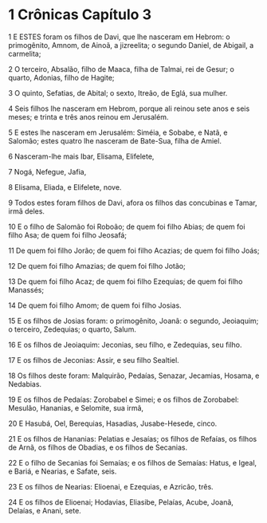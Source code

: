 # 1 Crônicas Capítulo 3

1	E ESTES foram os filhos de Davi, que lhe nasceram em Hebrom: o primogênito, Amnom, de Ainoã, a jizreelita; o segundo Daniel, de Abigail, a carmelita;

2	O terceiro, Absalão, filho de Maaca, filha de Talmai, rei de Gesur; o quarto, Adonias, filho de Hagite;

3	O quinto, Sefatias, de Abital; o sexto, Itreão, de Eglá, sua mulher.

4	Seis filhos lhe nasceram em Hebrom, porque ali reinou sete anos e seis meses; e trinta e três anos reinou em Jerusalém.

5	E estes lhe nasceram em Jerusalém: Siméia, e Sobabe, e Natã, e Salomão; estes quatro lhe nasceram de Bate-Sua, filha de Amiel.

6	Nasceram-lhe mais Ibar, Elisama, Elifelete,

7	Nogá, Nefegue, Jafia,

8	Elisama, Eliada, e Elifelete, nove.

9	Todos estes foram filhos de Davi, afora os filhos das concubinas e Tamar, irmã deles.

10	E o filho de Salomão foi Roboão; de quem foi filho Abias; de quem foi filho Asa; de quem foi filho Jeosafá;

11	De quem foi filho Jorão; de quem foi filho Acazias; de quem foi filho Joás;

12	De quem foi filho Amazias; de quem foi filho Jotão;

13	De quem foi filho Acaz; de quem foi filho Ezequias; de quem foi filho Manassés;

14	De quem foi filho Amom; de quem foi filho Josias.

15	E os filhos de Josias foram: o primogênito, Joanã: o segundo, Jeoiaquim; o terceiro, Zedequias; o quarto, Salum.

16	E os filhos de Jeoiaquim: Jeconias, seu filho, e Zedequias, seu filho.

17	E os filhos de Jeconias: Assir, e seu filho Sealtiel.

18	Os filhos deste foram: Malquirão, Pedaías, Senazar, Jecamias, Hosama, e Nedabias.

19	E os filhos de Pedaías: Zorobabel e Simei; e os filhos de Zorobabel: Mesulão, Hananias, e Selomite, sua irmã,

20	E Hasubá, Oel, Berequias, Hasadias, Jusabe-Hesede, cinco.

21	E os filhos de Hananias: Pelatias e Jesaías; os filhos de Refaías, os filhos de Arnã, os filhos de Obadias, e os filhos de Secanias.

22	E o filho de Secanias foi Semaías; e os filhos de Semaías: Hatus, e Igeal, e Bariá, e Nearias, e Safate, seis.

23	E os filhos de Nearias: Elioenai, e Ezequias, e Azricão, três.

24	E os filhos de Elioenai; Hodavias, Eliasibe, Pelaías, Acube, Joanã, Delaías, e Anani, sete.

